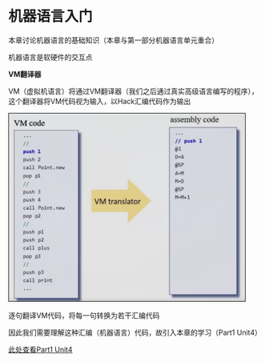 # 机器语言入门

本章讨论机器语言的基础知识（本章与第一部分机器语言单元重合）

机器语言是软硬件的交互点

**VM翻译器**

VM（虚拟机语言）将通过VM翻译器（我们之后通过真实高级语言编写的程序），这个翻译器将VM代码视为输入，以Hack汇编代码作为输出

![](img/181fe995.png)

逐句翻译VM代码，将每一句转换为若干汇编代码

因此我们需要理解这种汇编（机器语言）代码，故引入本章的学习（Part1 Unit4）

[此处查看Part1 Unit4](../Part1/Unit4.md)

